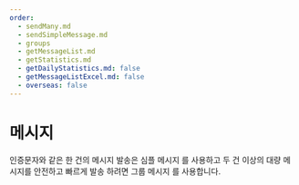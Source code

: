 ```yaml
---
order:
  - sendMany.md
  - sendSimpleMessage.md
  - groups
  - getMessageList.md
  - getStatistics.md
  - getDailyStatistics.md: false
  - getMessageListExcel.md: false
  - overseas: false
---
```


# 메시지

인증문자와 같은 한 건의 메시지 발송은 심플 메시지 를 사용하고 두 건 이상의 대량 메시지를 안전하고 빠르게 발송 하려면 그룹 메시지 를 사용합니다.

